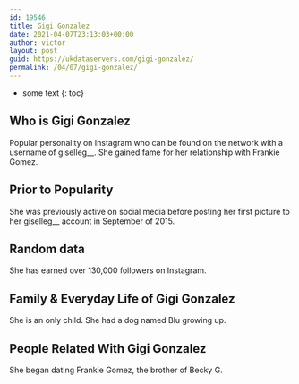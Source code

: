 ```yaml
---
id: 19546
title: Gigi Gonzalez
date: 2021-04-07T23:13:03+00:00
author: victor
layout: post
guid: https://ukdataservers.com/gigi-gonzalez/
permalink: /04/07/gigi-gonzalez/
---
```


* some text
{: toc}


## Who is Gigi Gonzalez



Popular personality on Instagram who can be found on the network with a username of giselleg__. She gained fame for her relationship with Frankie Gomez.

                
                
                
## Prior to Popularity



She was previously active on social media before posting her first picture to her giselleg__ account in September of 2015.

                
                
                
## Random data



She has earned over 130,000 followers on Instagram.

                
                
                
## Family & Everyday Life of Gigi Gonzalez



She is an only child. She had a dog named Blu growing up.

                
                
                
## People Related With Gigi Gonzalez



She began dating Frankie Gomez, the brother of Becky G.

                
              
            
          
          
          